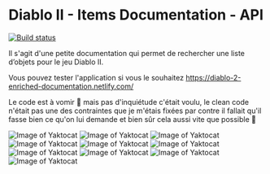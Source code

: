 # Diablo II - Items Documentation - API

[![Build status](https://dev.azure.com/BenjaminHaddad/MyProject/_apis/build/status/diablo-2-enriched-documentation%20-%20CI)](https://dev.azure.com/BenjaminHaddad/MyProject/_build/latest?definitionId=1)

Il s'agit d'une petite documentation qui permet de rechercher une liste d’objets pour le jeu Diablo II.

Vous pouvez tester l'application si vous le souhaitez https://diablo-2-enriched-documentation.netlify.com/

Le code est à vomir 🤮 mais pas d'inquiétude c'était voulu, le clean code n'était pas une des contraintes que je m'étais fixées par contre il fallait qu'il fasse bien ce qu'on lui demande et bien sûr cela aussi vite que possible 🙂

![Image of Yaktocat](https://imgur.com/NE1abk7.png)
![Image of Yaktocat](https://imgur.com/7kI6k3n.png)
![Image of Yaktocat](https://imgur.com/YcfceVE.png)
![Image of Yaktocat](https://imgur.com/6xIDc51.png)
![Image of Yaktocat](https://imgur.com/RS6LIZP.png)
![Image of Yaktocat](https://imgur.com/BE4KDZI.png)
![Image of Yaktocat](https://imgur.com/D79YeZs.png)
![Image of Yaktocat](https://imgur.com/Vb7z4oE.png)
![Image of Yaktocat](https://imgur.com/V6KM3Gq.png)
![Image of Yaktocat](https://imgur.com/eAGkKb1.png)
